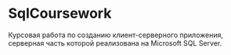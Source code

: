 # SqlCoursework
Курсовая работа по созданию клиент-серверного приложения, серверная часть которой реализована на Microsoft SQL Server. 
